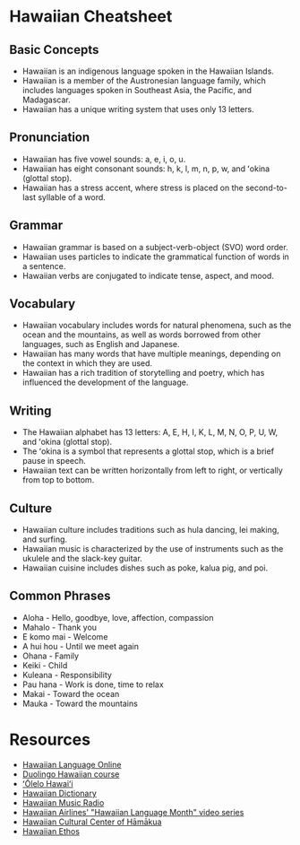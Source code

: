 # Hawaiian Cheatsheet

## Basic Concepts
- Hawaiian is an indigenous language spoken in the Hawaiian Islands.
- Hawaiian is a member of the Austronesian language family, which includes languages spoken in Southeast Asia, the Pacific, and Madagascar.
- Hawaiian has a unique writing system that uses only 13 letters.

## Pronunciation
- Hawaiian has five vowel sounds: a, e, i, o, u.
- Hawaiian has eight consonant sounds: h, k, l, m, n, p, w, and ʻokina (glottal stop).
- Hawaiian has a stress accent, where stress is placed on the second-to-last syllable of a word.

## Grammar
- Hawaiian grammar is based on a subject-verb-object (SVO) word order.
- Hawaiian uses particles to indicate the grammatical function of words in a sentence.
- Hawaiian verbs are conjugated to indicate tense, aspect, and mood.

## Vocabulary
- Hawaiian vocabulary includes words for natural phenomena, such as the ocean and the mountains, as well as words borrowed from other languages, such as English and Japanese.
- Hawaiian has many words that have multiple meanings, depending on the context in which they are used.
- Hawaiian has a rich tradition of storytelling and poetry, which has influenced the development of the language.

## Writing
- The Hawaiian alphabet has 13 letters: A, E, H, I, K, L, M, N, O, P, U, W, and ʻokina (glottal stop).
- The ʻokina is a symbol that represents a glottal stop, which is a brief pause in speech.
- Hawaiian text can be written horizontally from left to right, or vertically from top to bottom.

## Culture
- Hawaiian culture includes traditions such as hula dancing, lei making, and surfing.
- Hawaiian music is characterized by the use of instruments such as the ukulele and the slack-key guitar.
- Hawaiian cuisine includes dishes such as poke, kalua pig, and poi.

## Common Phrases
- Aloha - Hello, goodbye, love, affection, compassion
- Mahalo - Thank you
- E komo mai - Welcome
- A hui hou - Until we meet again
- Ohana - Family
- Keiki - Child
- Kuleana - Responsibility
- Pau hana - Work is done, time to relax
- Makai - Toward the ocean
- Mauka - Toward the mountains

# Resources

- [Hawaiian Language Online](https://oleloonline.com/)
- [Duolingo Hawaiian course](https://www.duolingo.com/course/haw/en/Learn-Hawaiian-Online)
- [ʻŌlelo Hawaiʻi](https://www.olelohawaii.com/)
- [Hawaiian Dictionary](https://wehewehe.org/)
- [Hawaiian Music Radio](https://www.hawaiian-music-radio.com/)
- [Hawaiian Airlines' "Hawaiian Language Month" video series](https://www.youtube.com/playlist?list=PLDyLH7K2JtPYZVdJZzvBZV7nJjK5fY7Bf)
- [Hawaiian Cultural Center of Hāmākua](https://www.hawaiiculturecenter.org/)
- [Hawaiian Ethos](https://www.hawaiianethos.com/hawaiian-culture/)